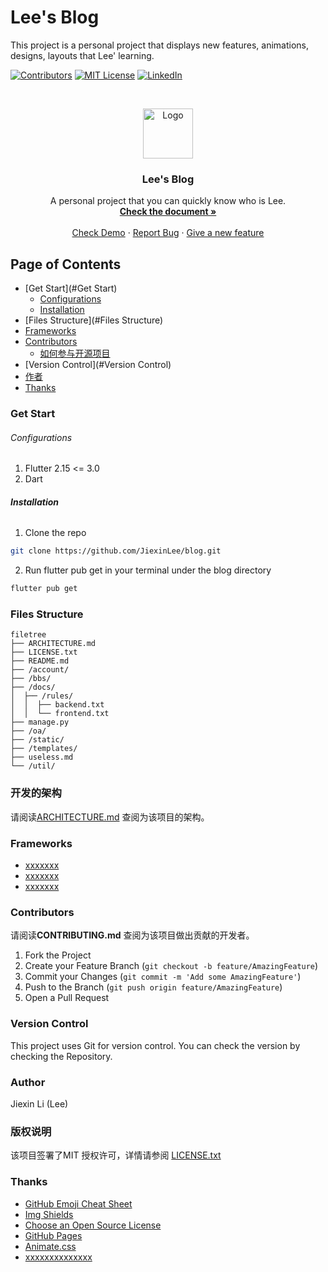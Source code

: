 

# Lee's Blog

This project is a personal project that displays new features, animations, designs, layouts that Lee' learning.

<!-- PROJECT SHIELDS -->

[![Contributors][contributors-shield]][contributors-url]
[![MIT License][license-shield]][license-url]
[![LinkedIn][linkedin-shield]][linkedin-url]

<!-- PROJECT LOGO -->
<br />

<p align="center">
  <a href="https://github.com/JiexinLee/blog">
    <img src="images/cover.png" alt="Logo" width="80" height="80">
  </a>

  <h3 align="center">Lee's Blog</h3>
  <p align="center">
    A personal project that you can quickly know who is Lee.
    <br />
    <a href="https://github.com/JiexinLee/blog"><strong>Check the document »</strong></a>
    <br />
    <br />
    <a href="https://github.com/JiexinLee/blog">Check Demo</a>
    ·
    <a href="https://github.com/JiexinLee/blog/issues">Report Bug</a>
    ·
    <a href="https://github.com/JiexinLee/blog/issues">Give a new feature</a>
  </p>

</p>

 
## Page of Contents

- [Get Start](#Get Start)
  - [Configurations](#Configurations)
  - [Installation](#Installation)
- [Files Structure](#Files Structure)
- [Frameworks](#Frameworks)
- [Contributors](#Contributors)
  - [如何参与开源项目](#如何参与开源项目)
- [Version Control](#Version Control)
- [作者](#作者)
- [Thanks](#Thanks)

### Get Start


###### Configurations

1. Flutter 2.15 <= 3.0
2. Dart 

###### **Installation**

1. Clone the repo

```sh
git clone https://github.com/JiexinLee/blog.git
```
2. Run flutter pub get in your terminal under the blog directory

```sh
flutter pub get
```

### Files Structure

```
filetree 
├── ARCHITECTURE.md
├── LICENSE.txt
├── README.md
├── /account/
├── /bbs/
├── /docs/
│  ├── /rules/
│  │  ├── backend.txt
│  │  └── frontend.txt
├── manage.py
├── /oa/
├── /static/
├── /templates/
├── useless.md
└── /util/

```


### 开发的架构 

请阅读[ARCHITECTURE.md](https://github.com/name/xxxxxx/blob/master/ARCHITECTURE.md) 查阅为该项目的架构。



### Frameworks 

- [xxxxxxx](https://getbootstrap.com)
- [xxxxxxx](https://jquery.com)
- [xxxxxxx](https://laravel.com)

### Contributors

请阅读**CONTRIBUTING.md** 查阅为该项目做出贡献的开发者。




1. Fork the Project
2. Create your Feature Branch (`git checkout -b feature/AmazingFeature`)
3. Commit your Changes (`git commit -m 'Add some AmazingFeature'`)
4. Push to the Branch (`git push origin feature/AmazingFeature`)
5. Open a Pull Request



### Version Control

This project uses Git for version control. You can check the version by checking the Repository.

### Author

Jiexin Li (Lee)

### 版权说明

该项目签署了MIT 授权许可，详情请参阅 [LICENSE.txt](https://github.com/)

### Thanks


- [GitHub Emoji Cheat Sheet](https://www.webpagefx.com/tools/emoji-cheat-sheet)
- [Img Shields](https://shields.io)
- [Choose an Open Source License](https://choosealicense.com)
- [GitHub Pages](https://pages.github.com)
- [Animate.css](https://daneden.github.io/animate.css)
- [xxxxxxxxxxxxxx](https://connoratherton.com/loaders)

<!-- links -->
[your-project-path]:https://github.com/JiexinLee/blog
[contributors-shield]: https://img.shields.io/github/contributors/JiexinLee/blog
[contributors-url]: https://github.com/JiexinLee/blog/graphs/contributors
[forks-shield]: https://img.shields.io/github/forks/JiexinLee/blog.svg?style=flat-square
[forks-url]: https://github.com/JiexinLee/blog/network/members
[stars-shield]: https://img.shields.io/github/stars/JiexinLee/blog.svg?style=flat-square
[stars-url]: https://github.com/JiexinLee/blog/stargazers
[issues-shield]: https://img.shields.io/github/issues/JiexinLee/blog.svg?style=flat-square
[issues-url]: https://img.shields.io/github/issues/JiexinLee/blog.svg
[license-shield]: https://img.shields.io/github/license/JiexinLee/blog.svg?style=flat-square
[license-url]: https://github.com/JiexinLee/blog/blob/master/LICENSE.txt
[linkedin-shield]: https://img.shields.io/badge/-LinkedIn-black.svg?style=flat-square&logo=linkedin&colorB=555
[linkedin-url]: https://linkedin.com/in/jiexin-li-lee-55b91b171



